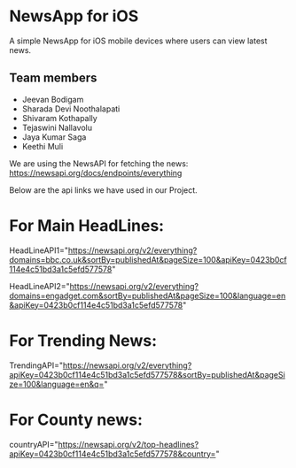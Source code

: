 # NewsApp for iOS 

A simple NewsApp for iOS mobile devices where users can view latest news.

## Team members

- Jeevan Bodigam
- Sharada Devi Noothalapati
- Shivaram Kothapally
- Tejaswini Nallavolu
- Jaya Kumar Saga
- Keethi Muli

We are using the NewsAPI for fetching the news: https://newsapi.org/docs/endpoints/everything

Below are the api links we have used in our Project.

# For Main HeadLines:

HeadLineAPI1="https://newsapi.org/v2/everything?domains=bbc.co.uk&sortBy=publishedAt&pageSize=100&apiKey=0423b0cf114e4c51bd3a1c5efd577578"

HeadLineAPI2="https://newsapi.org/v2/everything?domains=engadget.com&sortBy=publishedAt&pageSize=100&language=en&apiKey=0423b0cf114e4c51bd3a1c5efd577578"


# For Trending News:
TrendingAPI="https://newsapi.org/v2/everything?apiKey=0423b0cf114e4c51bd3a1c5efd577578&sortBy=publishedAt&pageSize=100&language=en&q="

# For County news:
countryAPI="https://newsapi.org/v2/top-headlines?apiKey=0423b0cf114e4c51bd3a1c5efd577578&country="
